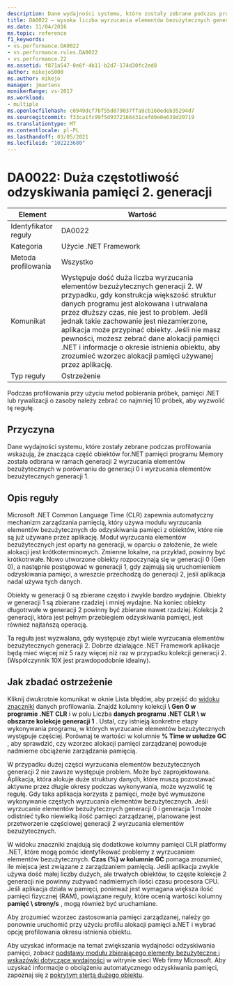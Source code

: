 ```yaml
---
description: Dane wydajności systemu, które zostały zebrane podczas profilowania wskazują, że znacząca część obiektów for.NET pamięci programu Memory została odbrana w ramach generacji 2 wyrzucania elementów bezużytecznych w porównaniu do generacji 0 i wyrzucania elementów bezużytecznych generacji 1.
title: DA0022 — wysoka liczba wyrzucania elementów bezużytecznych generacji 2 | Microsoft Docs
ms.date: 11/04/2016
ms.topic: reference
f1_keywords:
- vs.performance.DA0022
- vs.performance.rules.DA0022
- vs.performance.22
ms.assetid: f871a547-0e6f-4b11-b2d7-174d30fc2ed8
author: mikejo5000
ms.author: mikejo
manager: jmartens
monikerRange: vs-2017
ms.workload:
- multiple
ms.openlocfilehash: c0949dcf7bf55d079037ffa9cb160edeb35294d7
ms.sourcegitcommit: f33ca1fc99f5d9372166431cefd0e0e639d20719
ms.translationtype: MT
ms.contentlocale: pl-PL
ms.lasthandoff: 03/05/2021
ms.locfileid: "102223680"
---
```

# <a name="da0022-high-rate-of-gen-2-garbage-collections"></a>DA0022: Duża częstotliwość odzyskiwania pamięci 2. generacji

|Element|Wartość|
|-|-|
|Identyfikator reguły|DA0022|
|Kategoria|Użycie .NET Framework|
|Metoda profilowania|Wszystko|
|Komunikat|Występuje dość duża liczba wyrzucania elementów bezużytecznych generacji 2. W przypadku, gdy konstrukcja większość struktur danych programu jest alokowana i utrwalana przez dłuższy czas, nie jest to problem. Jeśli jednak takie zachowanie jest niezamierzone, aplikacja może przypinać obiekty. Jeśli nie masz pewności, możesz zebrać dane alokacji pamięci .NET i informacje o okresie istnienia obiektu, aby zrozumieć wzorzec alokacji pamięci używanej przez aplikację.|
|Typ reguły|Ostrzeżenie|

 Podczas profilowania przy użyciu metod pobierania próbek, pamięci .NET lub rywalizacji o zasoby należy zebrać co najmniej 10 próbek, aby wyzwolić tę regułę.

## <a name="cause"></a>Przyczyna
 Dane wydajności systemu, które zostały zebrane podczas profilowania wskazują, że znacząca część obiektów for.NET pamięci programu Memory została odbrana w ramach generacji 2 wyrzucania elementów bezużytecznych w porównaniu do generacji 0 i wyrzucania elementów bezużytecznych generacji 1.

## <a name="rule-description"></a>Opis reguły
 Microsoft .NET Common Language Time (CLR) zapewnia automatyczny mechanizm zarządzania pamięcią, który używa modułu wyrzucania elementów bezużytecznych do odzyskiwania pamięci z obiektów, które nie są już używane przez aplikację. Moduł wyrzucania elementów bezużytecznych jest oparty na generacji, w oparciu o założenie, że wiele alokacji jest krótkoterminowych. Zmienne lokalne, na przykład, powinny być krótkotrwałe. Nowo utworzone obiekty rozpoczynają się w generacji 0 (Gen 0), a następnie postępować w generacji 1, gdy zajmują się uruchomieniem odzyskiwania pamięci, a wreszcie przechodzą do generacji 2, jeśli aplikacja nadal używa tych danych.

 Obiekty w generacji 0 są zbierane często i zwykle bardzo wydajnie. Obiekty w generacji 1 są zbierane rzadziej i mniej wydajne. Na koniec obiekty długotrwałe w generacji 2 powinny być zbierane nawet rzadziej. Kolekcja 2 generacji, która jest pełnym przebiegiem odzyskiwania pamięci, jest również najtańszą operacją.

 Ta reguła jest wyzwalana, gdy występuje zbyt wiele wyrzucania elementów bezużytecznych generacji 2. Dobrze działające .NET Framework aplikacje będą mieć więcej niż 5 razy więcej niż raz w przypadku kolekcji generacji 2. (Współczynnik 10X jest prawdopodobnie idealny).

## <a name="how-to-investigate-a-warning"></a>Jak zbadać ostrzeżenie
 Kliknij dwukrotnie komunikat w oknie Lista błędów, aby przejść do [widoku znaczniki](../profiling/marks-view.md) danych profilowania. Znajdź kolumny kolekcji **\\ Gen 0 w programie .NET CLR** i w polu Liczba **danych programu .NET CLR \\ w obszarze kolekcje generacji 1** . Ustal, czy istnieją konkretne etapy wykonywania programu, w których wyrzucanie elementów bezużytecznych występuje częściej. Porównaj te wartości w kolumnie **% Time w usłudze GC** , aby sprawdzić, czy wzorzec alokacji pamięci zarządzanej powoduje nadmierne obciążenie zarządzania pamięcią.

 W przypadku dużej części wyrzucania elementów bezużytecznych generacji 2 nie zawsze występuje problem. Może być zaprojektowana. Aplikacja, która alokuje duże struktury danych, które muszą pozostawać aktywne przez długie okresy podczas wykonywania, może wyzwolić tę regułę. Gdy taka aplikacja korzysta z pamięci, może być wymuszone wykonywanie częstych wyrzucania elementów bezużytecznych. Jeśli wyrzucanie elementów bezużytecznych generacji 0 i generacja 1 może odistnieć tylko niewielką ilość pamięci zarządzanej, planowane jest przetworzenie częściowej generacji 2 wyrzucania elementów bezużytecznych.

 W widoku znaczniki znajdują się dodatkowe kolumny pamięci CLR platformy .NET, które mogą pomóc identyfikować problemy z wyrzucaniem elementów bezużytecznych. **Czas (%) w kolumnie GC** pomaga zrozumieć, ile miejsca jest związane z zarządzaniem pamięcią. Jeśli aplikacja zwykle używa dość małej liczby dużych, ale trwałych obiektów, to częste kolekcje 2 generacji nie powinny zużywać nadmiernych ilości czasu procesora CPU. Jeśli aplikacja działa w pamięci, ponieważ jest wymagana większa ilość pamięci fizycznej (RAM), powiązane reguły, które ocenią wartości kolumny **pamięć \ strony/s** , mogą również być uruchamiane.

 Aby zrozumieć wzorzec zastosowania pamięci zarządzanej, należy go ponownie uruchomić przy użyciu profilu alokacji pamięci a.NET i wybrać opcję profilowania okresu istnienia obiektu.

 Aby uzyskać informacje na temat zwiększania wydajności odzyskiwania pamięci, zobacz [podstawy modułu zbierającego elementy bezużyteczne i wskazówki dotyczące wydajności](/previous-versions/dotnet/articles/ms973837(v=msdn.10)) w witrynie sieci Web firmy Microsoft. Aby uzyskać informacje o obciążeniu automatycznego odzyskiwania pamięci, zapoznaj się z [pokrytym stertą dużego obiektu](/archive/msdn-magazine/2008/june/clr-inside-out-large-object-heap-uncovered).
